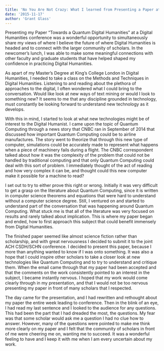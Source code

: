 ```yaml
---
title: 'No You Are Not Crazy: What I learned from Presenting a Paper at the Joint ACH and CSDH/SCHN Conference 2015'
date: '2015-11-17'
author: 'Grant Glass'
---
```

Presenting my Paper “Towards a Quantum Digital Humanities” at a Digital Humanities conference was a wonderful opportunity to simultaneously share my views of where I believe the future of where Digital Humanities is headed and to connect with the larger community of scholars. In the newcomer’s lunch, I was able to make some meaningful connections with other faculty and graduate students that have helped shaped my confidence in practicing Digital Humanities.

As apart of my Master’s Degree at King’s College London in Digital Humanities, I needed to take a class on the Methods and Techniques in Digital Humanities. Listening to and reading about the plethora of approaches to the digital, I often wondered what I could bring to the conversation. Would like look at new ways of text mining or would I look to something new? It seems to me that any discipline grounded in technology, must constantly be looking forward to understand new technology as it develops.

With this in mind, I started to look at what new technologies might be of interest to the Digital Humanist. I came upon the topic of Quantum Computing through a news story that CNBC ran in September of 2014 that discussed how important Quantum Computing could be to airline manufactures. The story went to theorize that through this new type of computer, simulations could be accurately made to represent what happens when a piece of machinery fails during a flight. The CNBC correspondent talked about how it was the complexity of the problem that could not be handled by traditional computing and that only Quantum Computing could deal with this sort of problem. I immediately thought of the act of reading and how very complex it can be, and thought could this new computer make it possible for a machine to read?

I set out to try to either prove this right or wrong. Initially it was very difficult to get a grasp on the literature about Quantum Computing, since it is written in computer science theorems and equations that were hard to understand without a computer science degree. Still, I ventured on and started to understand part of the conversation that was happening around Quantum Computing. What stuck me is that all of the literature was very focused on results and rarely talked about implication. This is where my paper began and ended, how to first approach this subject that could benefit immensely from Digital Humanities.

The finished paper seemed like almost science fiction rather than scholarship, and with great nervousness I decided to submit it to the joint ACH CSDH/SCHN conference. I decided to present this paper, because I more than anything wanted to know if I was onto something. It was also a hope that I could inspire other scholars to take a closer look at new technologies like Quantum Computing and to try to understand and critique them. When the email came through that my paper had been accepted and that the comments on the work consistently pointed to an interest in the subject, I became instantly nervous. I hoped that my work would come clearly through in my presentation, and that I would not be too nervous presenting my paper in front of many scholars that I respected.

The day came for the presentation, and I had rewritten and rethought about my paper the entire week leading to conference. Then in the blink of an eye, I had read my last sentence and I looked to the audience for any questions. This had been the part that I had dreaded the most, the questions. My fear was that some scholar would ask me a question I had no clue how to answer. However, many of the questions were pointed to make me think more clearly on my paper and I felt that the community of scholars in front of me were cheering me on, wanting me to succeed. It was a wonderful feeling to have and I keep it with me when I am every uncertain about my work.